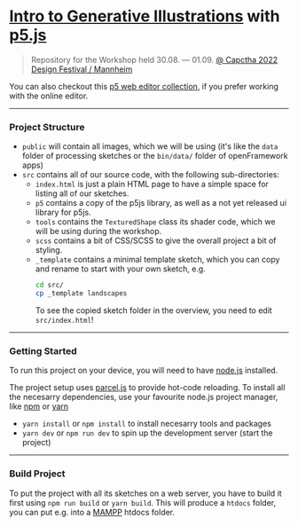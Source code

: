 # [Intro to Generative Illustrations](https://captcha.guidoschmidt.cc/) with [p5.js](https://p5js.org/)

> Repository for the Workshop held 30.08. — 01.09. [@ Capctha 2022 Design
> Festival / Mannheim](https://captcha-mannheim.de/)

You can also checkout this [p5 web editor
collection](https://editor.p5js.org/guidoschmidt/collections/a1ImoKrB8), if you
prefer working with the online editor.

---

### Project Structure

- `public` will contain all images, which we will be using (it's like the `data`
  folder of processing sketches or the `bin/data/` folder of openFramework apps)
- `src` contains all of our source code, with the following sub-directories:
    - `index.html` is just a plain HTML page to have a simple space for listing
      all of our sketches.
    - `p5` contains a copy of the p5js library, as well as a not yet released ui
      library for p5js.
    - `tools` contains the `TexturedShape` class its shader code, which we will
      be using during the workshop.
    - `scss` contains a bit of CSS/SCSS to give the overall project a bit of
      styling.
    - `_template` contains a minimal template sketch, which you can copy and
      rename to start with your own sketch, e.g.
      ```bash
      cd src/
      cp _template landscapes
      ```
      To see the copied sketch folder in the overview, you need to edit
      `src/index.html`!
      
      
---
### Getting Started

To run this project on your device, you will need to have
[node.js](https://nodejs.org) installed.

The project setup uses [parcel.js](https://parceljs.org) to provide hot-code
reloading. To install all the necesarry dependencies, use your favourite node.js
project manager, like [npm](https://nodejs.org/en/knowledge/getting-started/npm/what-is-npm/) or [yarn](https://yarnpkg.com/)

- `yarn install` or `npm install` to install necesarry tools and packages
- `yarn dev` or `npm run dev` to spin up the development server (start the project)

---
### Build Project 
To put the project with all its sketches on a web server, you have to build it first using
`npm run build` or `yarn build`. This will produce a `htdocs` folder, you can put e.g. into a [MAMPP](https://www.mamp.info/de) htdocs folder.